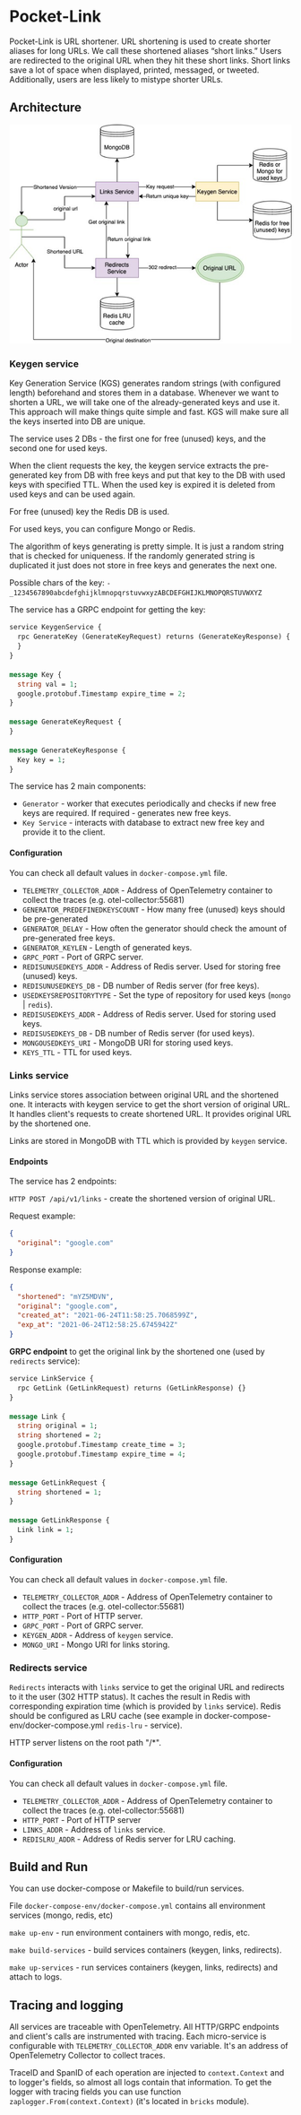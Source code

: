 # Pocket-Link

Pocket-Link is URL shortener. URL shortening is used to create shorter aliases for long URLs. We call these shortened
aliases “short links.” Users are redirected to the original URL when they hit these short links. Short links save a lot
of space when displayed, printed, messaged, or tweeted. Additionally, users are less likely to mistype shorter URLs.

## Architecture

![](arch.jpeg)

### Keygen service

Key Generation Service (KGS) generates random strings (with configured length) beforehand and stores them in a database.
Whenever we want to shorten a URL, we will take one of the already-generated keys and use it. This approach will make
things quite simple and fast. KGS will make sure all the keys inserted into DB are unique.

The service uses 2 DBs - the first one for free (unused) keys, and the second one for used keys.

When the client requests the key, the keygen service extracts the pre-generated key from DB with free keys and put that
key to the DB with used keys with specified TTL. When the used key is expired it is deleted from used keys and can be
used again.

For free (unused) key the Redis DB is used.

For used keys, you can configure Mongo or Redis.

The algorithm of keys generating is pretty simple. It is just a random string that is checked for uniqueness. If the
randomly generated string is duplicated it just does not store in free keys and generates the next one.

Possible chars of the key: ```-_1234567890abcdefghijklmnopqrstuvwxyzABCDEFGHIJKLMNOPQRSTUVWXYZ```

The service has a GRPC endpoint for getting the key:

```protobuf
service KeygenService {
  rpc GenerateKey (GenerateKeyRequest) returns (GenerateKeyResponse) {
  }
}

message Key {
  string val = 1;
  google.protobuf.Timestamp expire_time = 2;
}

message GenerateKeyRequest {
}

message GenerateKeyResponse {
  Key key = 1;
}
```

The service has 2 main components:

- ```Generator``` - worker that executes periodically and checks if new free keys are required. If required - generates
  new free keys.
- ```Key Service``` - interacts with database to extract new free key and provide it to the client.

#### Configuration

You can check all default values in ```docker-compose.yml``` file.

- ```TELEMETRY_COLLECTOR_ADDR``` - Address of OpenTelemetry container to collect the traces (e.g. otel-collector:55681)
- ```GENERATOR_PREDEFINEDKEYSCOUNT``` - How many free (unused) keys should be pre-generated
- ```GENERATOR_DELAY``` - How often the generator should check the amount of pre-generated free keys.
- ```GENERATOR_KEYLEN``` - Length of generated keys.
- ```GRPC_PORT``` - Port of GRPC server.
- ```REDISUNUSEDKEYS_ADDR``` - Address of Redis server. Used for storing free (unused) keys.
- ```REDISUNUSEDKEYS_DB``` - DB number of Redis server (for free keys).
- ```USEDKEYSREPOSITORYTYPE``` - Set the type of repository for used keys (```mongo``` | ```redis```).
- ```REDISUSEDKEYS_ADDR``` - Address of Redis server. Used for storing used keys.
- ```REDISUSEDKEYS_DB``` - DB number of Redis server (for used keys).
- ```MONGOUSEDKEYS_URI``` - MongoDB URI for storing used keys.
- ```KEYS_TTL``` - TTL for used keys.

### Links service

Links service stores association between original URL and the shortened one. It interacts with keygen service to get the
short version of original URL. It handles client's requests to create shortened URL. It provides original URL by the
shortened one.

Links are stored in MongoDB with TTL which is provided by ```keygen``` service.

#### Endpoints

The service has 2 endpoints:

```HTTP POST /api/v1/links``` - create the shortened version of original URL.

Request example:

```json
{
  "original": "google.com"
}
```

Response example:

```json
{
  "shortened": "mYZ5MDVN",
  "original": "google.com",
  "created_at": "2021-06-24T11:58:25.7068599Z",
  "exp_at": "2021-06-24T12:58:25.6745942Z"
}
```

**GRPC endpoint** to get the original link by the shortened one (used by ```redirects``` service):

```protobuf
service LinkService {
  rpc GetLink (GetLinkRequest) returns (GetLinkResponse) {}
}

message Link {
  string original = 1;
  string shortened = 2;
  google.protobuf.Timestamp create_time = 3;
  google.protobuf.Timestamp expire_time = 4;
}

message GetLinkRequest {
  string shortened = 1;
}

message GetLinkResponse {
  Link link = 1;
}
```

#### Configuration

You can check all default values in ```docker-compose.yml``` file.

- ```TELEMETRY_COLLECTOR_ADDR``` - Address of OpenTelemetry container to collect the traces (e.g. otel-collector:55681)
- ```HTTP_PORT``` - Port of HTTP server.
- ```GRPC_PORT``` - Port of GRPC server.
- ```KEYGEN_ADDR``` - Address of ```keygen``` service.
- ```MONGO_URI``` - Mongo URI for links storing.

### Redirects service

```Redirects``` interacts with ```links``` service to get the original URL and redirects to it the user (302 HTTP
status). It caches the result in Redis with corresponding expiration time (which is provided by ```links``` service).
Redis should be configured as LRU cache
(see example in docker-compose-env/docker-compose.yml ```redis-lru``` - service).

HTTP server listens on the root path "/*".

#### Configuration

You can check all default values in ```docker-compose.yml``` file.

- ```TELEMETRY_COLLECTOR_ADDR``` - Address of OpenTelemetry container to collect the traces (e.g. otel-collector:55681)
- ```HTTP_PORT``` - Port of HTTP server
- ```LINKS_ADDR``` - Address of ```links``` service.
- ```REDISLRU_ADDR``` - Address of Redis server for LRU caching.

## Build and Run

You can use docker-compose or Makefile to build/run services.

File ```docker-compose-env/docker-compose.yml``` contains all environment services (mongo, redis, etc)

```make up-env``` - run environment containers with mongo, redis, etc.

```make build-services``` - build services containers (keygen, links, redirects).

```make up-services``` - run services containers (keygen, links, redirects) and attach to logs.

## Tracing and logging

All services are traceable with OpenTelemetry. All HTTP/GRPC endpoints and client's calls are instrumented with tracing.
Each micro-service is configurable with ```TELEMETRY_COLLECTOR_ADDR``` env variable. It's an address of OpenTelemetry
Collector to collect traces.

TraceID and SpanID of each operation are injected to ```context.Context``` and to logger's fields, so almost all logs
contain that information. To get the logger with tracing fields you can use
function ```zaplogger.From(context.Context)``` (it's located in ```bricks``` module).